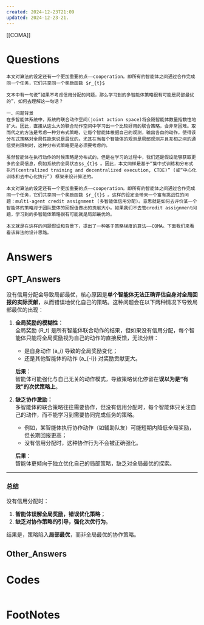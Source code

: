 ```yaml
---
created: 2024-12-23T21:09
updated: 2024-12-23-21.
---
```

[[COMA]]

# Questions

```ad-note
本文对算法的设定还有一个更加重要的点——cooperation。即所有的智能体之间通过合作完成同一个任务，它们共享同一个奖励函数 $r_{t}$ 
```


	文本中有一句说“如果不考虑信用分配的问题，那么学习到的多智能体策略很有可能是局部最优的”，如何去理解这一句话？


```ad-question
一、问题背景
在多智能体系统中，系统的联合动作空间(joint action space)将会随智能体数量指数性地扩大。因此，直接从这么大的联合动作空间中学习出一个比较好用的联合策略，会非常困难。取而代之的方法是考虑一种分布式策略，让每个智能体根据自己的观测，输出各自的动作，使得该分布式策略对全局性能来说是最优的。尤其在当每个智能体的观测是局部观测并且互相之间的通信受到限制时，这种分布式策略更是必须要考虑的。

虽然智能体在执行动作的时候策略是分布式的，但是在学习的过程中，我们还是假设能够获取更多的全局信息，例如系统的全局状态$s_{t}$ 。因此，本文同样是基于“集中式训练和分布式执行(centralized training and decentralized execution, CTDE)” (或“中心化训练和去中心化执行”) 框架来设计算法的。

本文对算法的设定还有一个更加重要的点——cooperation。即所有的智能体之间通过合作完成同一个任务，它们共享同一个奖励函数 $r_{t}$ 。这样的设定会带来一个富有挑战性的问题：multi-agent credit assignment (多智能体信用分配)。意思就是如何去评价某一个智能体的策略对于团队整体的回报值做出的贡献大小。如果我们不去管credit assignment问题，学习到的多智能体策略很有可能就是局部最优的。

本文就是在这样的问题假设和背景下，提出了一种基于策略梯度的算法——COMA。下面我们来看看该算法的设计思路。

```


# Answers

## GPT_Answers
没有信用分配会导致局部最优，核心原因是**单个智能体无法正确评估自身对全局回报的实际贡献**，从而错误地优化自己的策略。这种问题会在以下两种情况下导致局部最优的出现：

1. **全局奖励的模糊性：**  
   全局奖励 \(R_t\) 是所有智能体联合动作的结果，但如果没有信用分配，每个智能体只能将全局奖励视为自己的动作的直接反馈，无法分辨：
   - 是自身动作 \(a_i\) 导致的全局奖励变化；
   - 还是其他智能体的动作 \(a_{-i}\) 对奖励贡献更大。

   **后果**：  
   智能体可能强化与自己无关的动作模式，导致策略优化停留在**误以为是“有效”的次优策略上**。

2. **缺乏协作激励：**  
   多智能体的联合策略往往需要协作，但没有信用分配时，每个智能体只关注自己的动作，而不能学习到需要协同完成任务的策略。  
   - 例如，某智能体执行协作动作（如辅助队友）可能短期内降低全局奖励，但长期回报更高；  
   - 没有信用分配时，这种协作行为不会被正确强化。

   **后果**：  
   智能体更倾向于独立优化自己的局部策略，缺乏对全局最优的探索。

---

### 总结

没有信用分配时：
1. **智能体误解全局奖励，错误优化策略**；
2. **缺乏对协作策略的引导，强化次优行为**。

结果是，策略陷入**局部最优**，而非全局最优的协作策略。

## Other_Answers


# Codes

```python

```


# FootNotes
